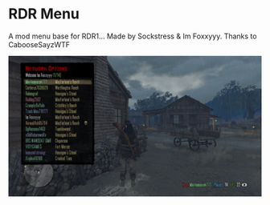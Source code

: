 # RDR Menu
A mod menu base for RDR1...
Made by Sockstress & Im Foxxyyy. Thanks to CabooseSayzWTF

![Screenshot](screenshot.png)
